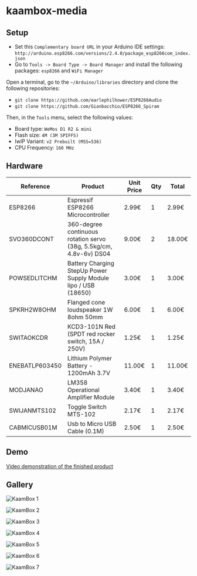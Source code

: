 # kaambox-media

## Setup

* Set this `Complementary board URL` in your Arduino IDE settings: `http://arduino.esp8266.com/versions/2.4.0/package_esp8266com_index.json`
* Go to `Tools -> Board Type -> Board Manager` and install the following packages: `esp8266` and `WiFi Manager`

Open a terminal, go to the `~/Arduino/libraries` directory and clone the following repositories:

* `git clone https://github.com/earlephilhower/ESP8266Audio`
* `git clone https://github.com/Gianbacchio/ESP8266_Spiram`

Then, in the `Tools` menu, select the following values:

* Board type: `WeMos D1 R2 & mini`
* Flash size: `4M (3M SPIFFS)`
* IwIP Variant: `v2 Prebuilt (MSS=536)`
* CPU Frequency: `160 MHz`


## Hardware

| Reference | Product | Unit Price | Qty | Total |
| --------- | ------- | ---------- | --- | ----- |
| ESP8266 | Espressif ESP8266 Microcontroller | 2.99€ | 1 | 2.99€ |
| SVO360DCONT | 360-degree continuous rotation servo (38g, 5.5kg/cm, 4.8v-6v) DS04 | 9.00€ | 2 | 18.00€ |
| POWSEDLITCHM | Battery Charging StepUp Power Supply Module lipo / USB (18650) | 3.00€ | 1 | 3.00€ |
| SPKRH2W8OHM | Flanged cone loudspeaker 1W 8ohm 50mm | 6.00€ | 1 | 6.00€ |
| SWITAOKCDR | KCD3-101N Red (SPDT red rocker switch, 15A / 250V) | 1.25€ | 1 | 1.25€ |
| ENEBATLP603450 | Lithium Polymer Battery - 1200mAh 3.7V | 11.00€ | 1 | 11.00€ |
| MODJANAO | LM358 Operational Amplifier Module | 3.40€ | 1 | 3.40€ |
| SWIJANMTS102 | Toggle Switch MTS-102 | 2.17€ | 1 | 2.17€ |
| CABMICUSB01M | Usb to Micro USB Cable (0.1M) | 2.50€ | 1 | 2.50€ |


## Demo

[Video demonstration of the finished product](https://raw.githubusercontent.com/KaamBox/kaambox-media/master/demo.mp4)


## Gallery

![KaamBox 1](https://raw.githubusercontent.com/KaamBox/kaambox-media/master/images/box_1.jpg)

![KaamBox 2](https://raw.githubusercontent.com/KaamBox/kaambox-media/master/images/box_2.jpg)

![KaamBox 3](https://raw.githubusercontent.com/KaamBox/kaambox-media/master/images/box_3.jpg)

![KaamBox 4](https://raw.githubusercontent.com/KaamBox/kaambox-media/master/images/box_4.jpg)

![KaamBox 5](https://raw.githubusercontent.com/KaamBox/kaambox-media/master/images/box_5.jpg)

![KaamBox 6](https://raw.githubusercontent.com/KaamBox/kaambox-media/master/images/box_6.jpg)

![KaamBox 7](https://raw.githubusercontent.com/KaamBox/kaambox-media/master/images/box_7.jpg)